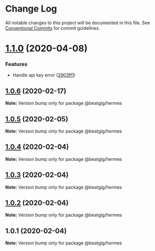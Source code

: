 # Change Log

All notable changes to this project will be documented in this file.
See [Conventional Commits](https://conventionalcommits.org) for commit guidelines.

# [1.1.0](https://github.com/beatgig/midi/tree/master/packages/hermes/compare/@beatgig/hermes@1.0.6...@beatgig/hermes@1.1.0) (2020-04-08)


### Features

* Handle api key error ([2903ff1](https://github.com/beatgig/midi/tree/master/packages/hermes/commit/2903ff1))





## [1.0.6](https://github.com/beatgig/midi/tree/master/packages/hermes/compare/@beatgig/hermes@1.0.5...@beatgig/hermes@1.0.6) (2020-02-17)

**Note:** Version bump only for package @beatgig/hermes





## [1.0.5](https://github.com/beatgig/midi/tree/master/packages/hermes/compare/@beatgig/hermes@1.0.4...@beatgig/hermes@1.0.5) (2020-02-05)

**Note:** Version bump only for package @beatgig/hermes





## [1.0.4](https://github.com/beatgig/midi/tree/master/packages/hermes/compare/@beatgig/hermes@1.0.3...@beatgig/hermes@1.0.4) (2020-02-04)

**Note:** Version bump only for package @beatgig/hermes





## [1.0.3](https://github.com/beatgig/midi/tree/master/packages/hermes/compare/@beatgig/hermes@1.0.2...@beatgig/hermes@1.0.3) (2020-02-04)

**Note:** Version bump only for package @beatgig/hermes





## [1.0.2](https://beatgig.com/midi/hermes/compare/@beatgig/hermes@1.0.1...@beatgig/hermes@1.0.2) (2020-02-04)

**Note:** Version bump only for package @beatgig/hermes





## 1.0.1 (2020-02-04)

**Note:** Version bump only for package @beatgig/hermes
